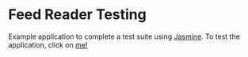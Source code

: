 # Feed Reader Testing

Example application to complete a test suite using [Jasmine](http://jasmine.github.io/).
To test the application, click on [me!](http://rawgit.com/javipascual/feedreader/master/index.html)
